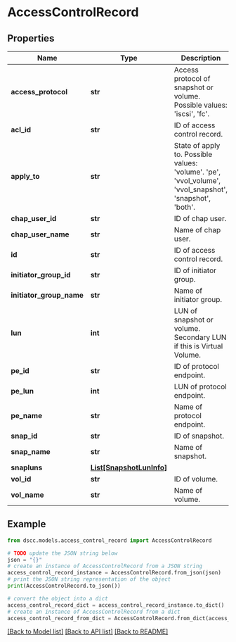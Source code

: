 # AccessControlRecord


## Properties

Name | Type | Description | Notes
------------ | ------------- | ------------- | -------------
**access_protocol** | **str** | Access protocol of snapshot or volume. Possible values: &#39;iscsi&#39;, &#39;fc&#39;. | [optional] 
**acl_id** | **str** | ID of access control record. | [optional] 
**apply_to** | **str** | State of apply to. Possible values: &#39;volume&#39;. &#39;pe&#39;, &#39;vvol_volume&#39;, &#39;vvol_snapshot&#39;, &#39;snapshot&#39;, &#39;both&#39;. | [optional] 
**chap_user_id** | **str** | ID of chap user. | [optional] 
**chap_user_name** | **str** | Name of chap user. | [optional] 
**id** | **str** | ID of access control record. | [optional] 
**initiator_group_id** | **str** | ID of initiator group. | [optional] 
**initiator_group_name** | **str** | Name of initiator group. | [optional] 
**lun** | **int** | LUN of snapshot or volume. Secondary LUN if this is Virtual Volume. | [optional] 
**pe_id** | **str** | ID of protocol endpoint. | [optional] 
**pe_lun** | **int** | LUN of protocol endpoint. | [optional] 
**pe_name** | **str** | Name of protocol endpoint. | [optional] 
**snap_id** | **str** | ID of snapshot. | [optional] 
**snap_name** | **str** | Name of snapshot. | [optional] 
**snapluns** | [**List[SnapshotLunInfo]**](SnapshotLunInfo.md) |  | [optional] 
**vol_id** | **str** | ID of volume. | [optional] 
**vol_name** | **str** | Name of volume. | [optional] 

## Example

```python
from dscc.models.access_control_record import AccessControlRecord

# TODO update the JSON string below
json = "{}"
# create an instance of AccessControlRecord from a JSON string
access_control_record_instance = AccessControlRecord.from_json(json)
# print the JSON string representation of the object
print(AccessControlRecord.to_json())

# convert the object into a dict
access_control_record_dict = access_control_record_instance.to_dict()
# create an instance of AccessControlRecord from a dict
access_control_record_from_dict = AccessControlRecord.from_dict(access_control_record_dict)
```
[[Back to Model list]](../README.md#documentation-for-models) [[Back to API list]](../README.md#documentation-for-api-endpoints) [[Back to README]](../README.md)


